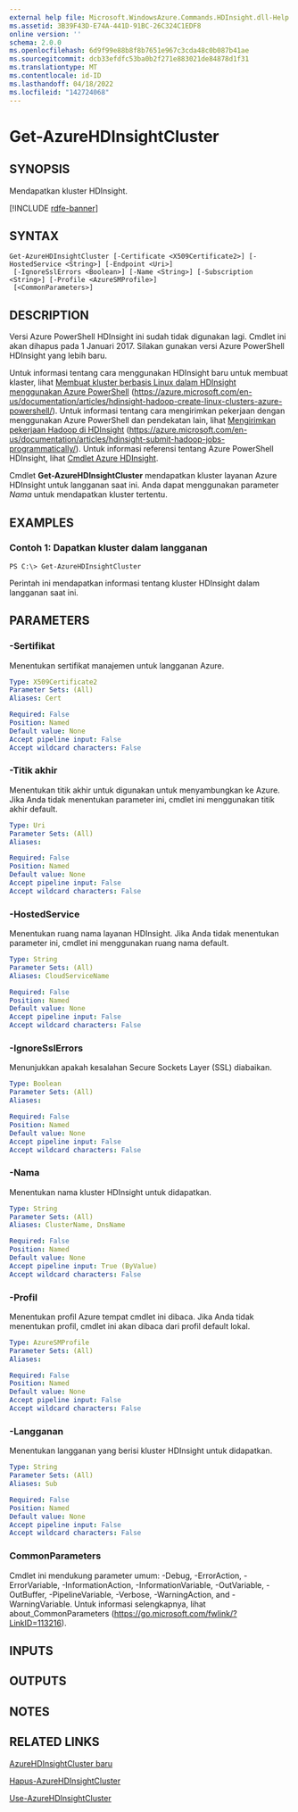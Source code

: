 ```yaml
---
external help file: Microsoft.WindowsAzure.Commands.HDInsight.dll-Help.xml
ms.assetid: 3B39F43D-E74A-441D-91BC-26C324C1EDF8
online version: ''
schema: 2.0.0
ms.openlocfilehash: 6d9f99e88b8f8b7651e967c3cda48c0b087b41ae
ms.sourcegitcommit: dcb33efdfc53ba0b2f271e883021de84878d1f31
ms.translationtype: MT
ms.contentlocale: id-ID
ms.lasthandoff: 04/18/2022
ms.locfileid: "142724068"
---
```

# Get-AzureHDInsightCluster

## SYNOPSIS
Mendapatkan kluster HDInsight.

[!INCLUDE [rdfe-banner](../../includes/rdfe-banner.md)]

## SYNTAX

```
Get-AzureHDInsightCluster [-Certificate <X509Certificate2>] [-HostedService <String>] [-Endpoint <Uri>]
 [-IgnoreSslErrors <Boolean>] [-Name <String>] [-Subscription <String>] [-Profile <AzureSMProfile>]
 [<CommonParameters>]
```

## DESCRIPTION
Versi Azure PowerShell HDInsight ini sudah tidak digunakan lagi.
Cmdlet ini akan dihapus pada 1 Januari 2017.
Silakan gunakan versi Azure PowerShell HDInsight yang lebih baru.

Untuk informasi tentang cara menggunakan HDInsight baru untuk membuat klaster, lihat [Membuat kluster berbasis Linux dalam HDInsight menggunakan Azure PowerShell](https://azure.microsoft.com/en-us/documentation/articles/hdinsight-hadoop-create-linux-clusters-azure-powershell/) (https://azure.microsoft.com/en-us/documentation/articles/hdinsight-hadoop-create-linux-clusters-azure-powershell/).
Untuk informasi tentang cara mengirimkan pekerjaan dengan menggunakan Azure PowerShell dan pendekatan lain, lihat [Mengirimkan pekerjaan Hadoop di HDInsight](https://azure.microsoft.com/en-us/documentation/articles/hdinsight-submit-hadoop-jobs-programmatically/) (https://azure.microsoft.com/en-us/documentation/articles/hdinsight-submit-hadoop-jobs-programmatically/).
Untuk informasi referensi tentang Azure PowerShell HDInsight, lihat [Cmdlet Azure HDInsight](/powershell/module/servicemanagement/azure.service/?view=azuresmps-4.0.0#hd-insights).

Cmdlet **Get-AzureHDInsightCluster** mendapatkan kluster layanan Azure HDInsight untuk langganan saat ini.
Anda dapat menggunakan parameter *Nama* untuk mendapatkan kluster tertentu.

## EXAMPLES

### Contoh 1: Dapatkan kluster dalam langganan
```
PS C:\> Get-AzureHDInsightCluster
```

Perintah ini mendapatkan informasi tentang kluster HDInsight dalam langganan saat ini.

## PARAMETERS

### -Sertifikat
Menentukan sertifikat manajemen untuk langganan Azure.

```yaml
Type: X509Certificate2
Parameter Sets: (All)
Aliases: Cert

Required: False
Position: Named
Default value: None
Accept pipeline input: False
Accept wildcard characters: False
```

### -Titik akhir
Menentukan titik akhir untuk digunakan untuk menyambungkan ke Azure.
Jika Anda tidak menentukan parameter ini, cmdlet ini menggunakan titik akhir default.

```yaml
Type: Uri
Parameter Sets: (All)
Aliases:

Required: False
Position: Named
Default value: None
Accept pipeline input: False
Accept wildcard characters: False
```

### -HostedService
Menentukan ruang nama layanan HDInsight.
Jika Anda tidak menentukan parameter ini, cmdlet ini menggunakan ruang nama default.

```yaml
Type: String
Parameter Sets: (All)
Aliases: CloudServiceName

Required: False
Position: Named
Default value: None
Accept pipeline input: False
Accept wildcard characters: False
```

### -IgnoreSslErrors
Menunjukkan apakah kesalahan Secure Sockets Layer (SSL) diabaikan.

```yaml
Type: Boolean
Parameter Sets: (All)
Aliases:

Required: False
Position: Named
Default value: None
Accept pipeline input: False
Accept wildcard characters: False
```

### -Nama
Menentukan nama kluster HDInsight untuk didapatkan.

```yaml
Type: String
Parameter Sets: (All)
Aliases: ClusterName, DnsName

Required: False
Position: Named
Default value: None
Accept pipeline input: True (ByValue)
Accept wildcard characters: False
```

### -Profil
Menentukan profil Azure tempat cmdlet ini dibaca.
Jika Anda tidak menentukan profil, cmdlet ini akan dibaca dari profil default lokal.

```yaml
Type: AzureSMProfile
Parameter Sets: (All)
Aliases:

Required: False
Position: Named
Default value: None
Accept pipeline input: False
Accept wildcard characters: False
```

### -Langganan
Menentukan langganan yang berisi kluster HDInsight untuk didapatkan.

```yaml
Type: String
Parameter Sets: (All)
Aliases: Sub

Required: False
Position: Named
Default value: None
Accept pipeline input: False
Accept wildcard characters: False
```

### CommonParameters
Cmdlet ini mendukung parameter umum: -Debug, -ErrorAction, -ErrorVariable, -InformationAction, -InformationVariable, -OutVariable, -OutBuffer, -PipelineVariable, -Verbose, -WarningAction, and -WarningVariable. Untuk informasi selengkapnya, lihat about_CommonParameters (https://go.microsoft.com/fwlink/?LinkID=113216).

## INPUTS

## OUTPUTS

## NOTES

## RELATED LINKS

[AzureHDInsightCluster baru](./New-AzureHDInsightCluster.md)

[Hapus-AzureHDInsightCluster](./Remove-AzureHDInsightCluster.md)

[Use-AzureHDInsightCluster](./Use-AzureHDInsightCluster.md)


